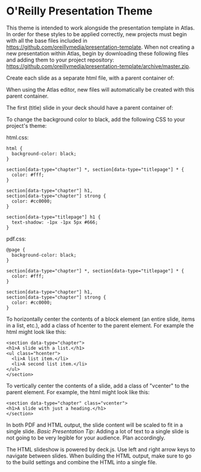 # O'Reilly Presentation Theme

This theme is intended to work alongside the presentation template in Atlas. In order for these styles to be applied correctly, new projects must begin with all the base files included in https://github.com/oreillymedia/presentation-template. When not creating a new presentation within Atlas, begin by downloading these following files and adding them to your project repository: https://github.com/oreillymedia/presentation-template/archive/master.zip.

Create each slide as a separate html file, with a parent container of: 
    <section data-type="chapter">

When using the Atlas editor, new files will automatically be created with this parent container.

The first (title) slide in your deck should have a parent container of:
    <section data-type="titlepage">

To change the background color to black, add the following CSS to your project's theme:

html.css:

    html {
      background-color: black;
    }

    section[data-type="chapter"] *, section[data-type="titlepage"] * {
      color: #fff;
    }

    section[data-type="chapter"] h1, 
    section[data-type="chapter"] strong {
      color: #cc0000;
    }

    section[data-type="titlepage"] h1 {
      text-shadow: -1px -1px 5px #666;
    }

pdf.css:

    @page {
      background-color: black;
    }

    section[data-type="chapter"] *, section[data-type="titlepage"] * {
      color: #fff;
    }

    section[data-type="chapter"] h1, 
    section[data-type="chapter"] strong {
      color: #cc0000;
    }

To horizontally center the contents of a block element (an entire slide, items in a list, etc.), add a class of hcenter to the parent element. For example the html might look like this:

    <section data-type="chapter">
    <h1>A slide with a list.</h1>
    <ul class="hcenter">
      <li>A list item.</li>
      <li>A second list item.</li>
    </ul>
    </section>

To vertically center the contents of a slide, add a class of "vcenter" to the parent element. For example, the html might look like this:

    <section data-type="chapter" class="vcenter">
    <h1>A slide with just a heading.</h1>
    </section>

In both PDF and HTML output, the slide content will be scaled to fit in a single slide. _Basic Presentation Tip_: Adding a lot of text to a single slide is not going to be very legible for your audience. Plan accordingly.

The HTML slideshow is powered by deck.js. Use left and right arrow keys to navigate between slides. When building the HTML output, make sure to go to the build settings and combine the HTML into a single file.